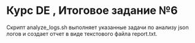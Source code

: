 # Курс DE , Итоговое задание  №6

Скрипт analyze_logs.sh выполняет указанные задачи по анализу json логов и создает отчет в виде текстового файла report.txt.

